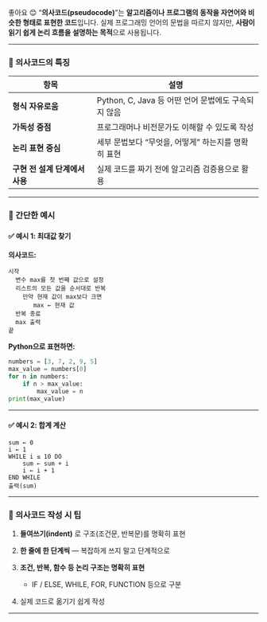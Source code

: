 좋아요 😊
“**의사코드(pseudocode)**”는 **알고리즘이나 프로그램의 동작을 자연어와 비슷한 형태로 표현한 코드**입니다.
실제 프로그래밍 언어의 문법을 따르지 않지만, **사람이 읽기 쉽게 논리 흐름을 설명하는 목적**으로 사용됩니다.

---

### 🔹 의사코드의 특징

| 항목                  | 설명                                   |
| ------------------- | ------------------------------------ |
| **형식 자유로움**         | Python, C, Java 등 어떤 언어 문법에도 구속되지 않음 |
| **가독성 중점**          | 프로그래머나 비전문가도 이해할 수 있도록 작성            |
| **논리 표현 중심**        | 세부 문법보다 “무엇을, 어떻게” 하는지를 명확히 표현       |
| **구현 전 설계 단계에서 사용** | 실제 코드를 짜기 전에 알고리즘 검증용으로 활용           |

---

### 🔹 간단한 예시

#### ✅ 예시 1: 최대값 찾기

**의사코드:**

```
시작
  변수 max를 첫 번째 값으로 설정
  리스트의 모든 값을 순서대로 반복
    만약 현재 값이 max보다 크면
       max ← 현재 값
  반복 종료
  max 출력
끝
```

**Python으로 표현하면:**

```python
numbers = [3, 7, 2, 9, 5]
max_value = numbers[0]
for n in numbers:
    if n > max_value:
        max_value = n
print(max_value)
```

---

#### ✅ 예시 2: 합계 계산

```
sum ← 0
i ← 1
WHILE i ≤ 10 DO
    sum ← sum + i
    i ← i + 1
END WHILE
출력(sum)
```

---

### 🔹 의사코드 작성 시 팁

1. **들여쓰기(indent)** 로 구조(조건문, 반복문)를 명확히 표현
2. **한 줄에 한 단계씩** — 복잡하게 쓰지 말고 단계적으로
3. **조건, 반복, 함수 등 논리 구조는 명확히 표현**

   * IF / ELSE, WHILE, FOR, FUNCTION 등으로 구분
4. 실제 코드로 옮기기 쉽게 작성

---


